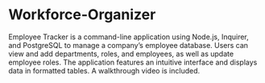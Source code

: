# Workforce-Organizer
Employee Tracker is a command-line application using Node.js, Inquirer, and PostgreSQL to manage a company’s employee database. Users can view and add departments, roles, and employees, as well as update employee roles. The application features an intuitive interface and displays data in formatted tables. A walkthrough video is included.
